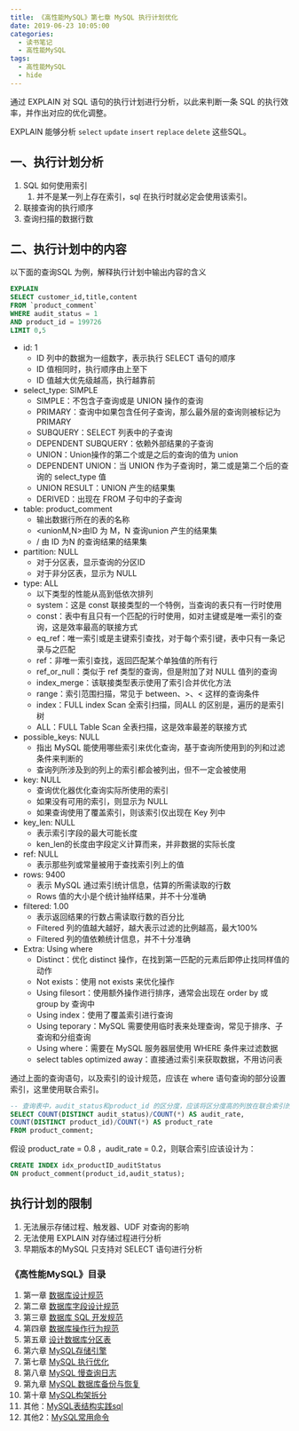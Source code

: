 ```yaml
---
title: 《高性能MySQL》第七章 MySQL 执行计划优化
date: 2019-06-23 10:05:00
categories:
  - 读书笔记
  - 高性能MySQL
tags:
  - 高性能MySQL
  - hide
---
```


通过 EXPLAIN 对 SQL 语句的执行计划进行分析，以此来判断一条 SQL 的执行效率，并作出对应的优化调整。

EXPLAIN 能够分析 `select` `update` `insert` `replace` `delete` 这些SQL。

<!-- more -->

## 一、执行计划分析

1. SQL 如何使用索引
   1. 并不是某一列上存在索引，sql 在执行时就必定会使用该索引。
2. 联接查询的执行顺序
3. 查询扫描的数据行数

## 二、执行计划中的内容

以下面的查询SQL 为例，解释执行计划中输出内容的含义

```sql
EXPLAIN
SELECT customer_id,title,content 
FROM `product_comment`
WHERE audit_status = 1
AND product_id = 199726
LIMIT 0,5
```

- id: 1
  - ID 列中的数据为一组数字，表示执行 SELECT 语句的顺序
  - ID 值相同时，执行顺序由上至下
  - ID 值越大优先级越高，执行越靠前
- select_type: SIMPLE
  - SIMPLE：不包含子查询或是 UNION 操作的查询
  - PRIMARY：查询中如果包含任何子查询，那么最外层的查询则被标记为 PRIMARY
  - SUBQUERY：SELECT 列表中的子查询
  - DEPENDENT SUBQUERY：依赖外部结果的子查询
  - UNION：Union操作的第二个或是之后的查询的值为 union
  - DEPENDENT UNION：当 UNION 作为子查询时，第二或是第二个后的查询的 select_type 值
  - UNION RESULT：UNION 产生的结果集
  - DERIVED：出现在 FROM 子句中的子查询
- table: product_comment
  - 输出数据行所在的表的名称
  - <unionM,N>由ID 为 M，N 查询union 产生的结果集
  - <derivedN>/<subqueryN> 由 ID 为N 的查询结果的结果集
- partition: NULL
  - 对于分区表，显示查询的分区ID
  - 对于非分区表，显示为 NULL
- type: ALL
  - 以下类型的性能从高到低依次排列
  - system：这是 const 联接类型的一个特例，当查询的表只有一行时使用
  - const：表中有且只有一个匹配的行时使用，如对主键或是唯一索引的查询，这是效率最高的联接方式
  - eq_ref：唯一索引或是主键索引查找，对于每个索引键，表中只有一条记录与之匹配
  - ref：非唯一索引查找，返回匹配某个单独值的所有行
  - ref_or_null：类似于 ref 类型的查询，但是附加了对 NULL 值列的查询
  - index_merge：该联接类型表示使用了索引合并优化方法
  - range：索引范围扫描，常见于 between、>、< 这样的查询条件
  - index：FULL index Scan 全索引扫描，同ALL 的区别是，遍历的是索引树
  - ALL：FULL Table Scan 全表扫描，这是效率最差的联接方式
- possible_keys: NULL 
  - 指出 MySQL 能使用哪些索引来优化查询，基于查询所使用到的列和过滤条件来判断的
  - 查询列所涉及到的列上的索引都会被列出，但不一定会被使用
- key: NULL
  - 查询优化器优化查询实际所使用的索引
  - 如果没有可用的索引，则显示为 NULL
  - 如果查询使用了覆盖索引，则该索引仅出现在 Key 列中
- key_len: NULL
  - 表示索引字段的最大可能长度
  - ken_len的长度由字段定义计算而来，并非数据的实际长度
- ref: NULL
  - 表示那些列或常量被用于查找索引列上的值
- rows: 9400
  - 表示 MySQL 通过索引统计信息，估算的所需读取的行数
  - Rows 值的大小是个统计抽样结果，并不十分准确
- filtered: 1.00
  - 表示返回结果的行数占需读取行数的百分比
  - Filtered 列的值越大越好，越大表示过滤的比例越高，最大100%
  - Filtered 列的值依赖统计信息，并不十分准确
- Extra: Using where
  - Distinct：优化 distinct 操作，在找到第一匹配的元素后即停止找同样值的动作
  - Not exists：使用 not exists 来优化操作
  - Using filesort：使用额外操作进行排序，通常会出现在 order  by 或 group by 查询中
  - Using index：使用了覆盖索引进行查询
  - Using teporary：MySQL 需要使用临时表来处理查询，常见于排序、子查询和分组查询
  - Using where：需要在 MySQL 服务器层使用 WHERE 条件来过滤数据
  - select tables optimized away：直接通过索引来获取数据，不用访问表

通过上面的查询语句，以及索引的设计规范，应该在 where 语句查询的部分设置索引，这里使用联合索引。

```SQL
-- 查询表中，audit_status和product_id 的区分度，应该将区分度高的列放在联合索引的左侧
SELECT COUNT(DISTINCT audit_status)/COUNT(*) AS audit_rate,
COUNT(DISTINCT product_id)/COUNT(*) AS product_rate
FROM product_comment;
```

假设 product_rate = 0.8 ，audit_rate = 0.2，则联合索引应该设计为：

```sql
CREATE INDEX idx_productID_auditStatus
ON product_comment(product_id,audit_status);
```



## 执行计划的限制

1. 无法展示存储过程、触发器、UDF 对查询的影响
2. 无法使用 EXPLAIN 对存储过程进行分析
3. 早期版本的MySQL 只支持对 SELECT 语句进行分析

### 《高性能MySQL》目录

1. 第一章 [数据库设计规范](/2019/06/23/读书笔记/《高性能MySQL》/1.数据库设计规范/index.html)
2. 第二章 [数据库字段设计规范](/2019/06/22/读书笔记/《高性能MySQL》/2.数据库字段设计规范/index.html)
3. 第三章 [数据库 SQL 开发规范](/2019/06/21/读书笔记/《高性能MySQL》/3.数据库SQL开发规范/index.html)
4. 第四章 [数据库操作行为规范](/2019/06/20/读书笔记/《高性能MySQL》/4.数据库操作行为规范/index.html)
5. 第五章 [设计数据库分区表](/2019/06/19/读书笔记/《高性能MySQL》/5.设计数据库分区表/index.html)
6. 第六章 [MySQL存储引擎](/2019/06/18/读书笔记/《高性能MySQL》/6.MySQL存储引擎/index.html)
7. 第七章 [MySQL 执行优化](/2019/06/17/读书笔记/《高性能MySQL》/7.MySQL执行计划优化/index.html)
8. 第八章 [MySQL 慢查询日志](/2019/06/16/读书笔记/《高性能MySQL》/8.MySQL慢查日志/index.html)
9. 第九章 [MySQL 数据库备份与恢复](/2019/06/15/读书笔记/《高性能MySQL》/9.数据库备份/index.html)
10. 第十章 [MySQL构架拆分](/2019/06/14/读书笔记/《高性能MySQL》/10.MySQL架构拆分/index.html)
11. 其他：[MySQL表结构实践sql](/2019/06/12/读书笔记/《高性能MySQL》/20.数据库表结构实践/index.html)
12. 其他2：[MySQL常用命令](/2019/06/13/读书笔记/《高性能MySQL》/11.MySQL常用命令/index.html)